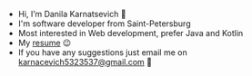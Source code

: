 - Hi, I’m Danila Karnatsevich 👋
- I'm software developer from Saint-Petersburg
- Most interested in Web development, prefer Java and Kotlin
- My [resume](https://resume.io/r/AB8tK1b5P) 😉
- If you have any suggestions just email me on karnacevich5323537@gmail.com 👀

<!---
rough7sea/rough7sea is a ✨ special ✨ repository because its `README.md` (this file) appears on your GitHub profile.
You can click the Preview link to take a look at your changes.
--->
